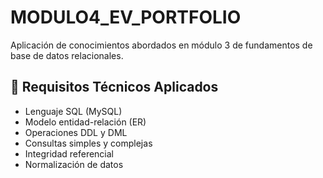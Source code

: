 # MODULO4_EV_PORTFOLIO

Aplicación de conocimientos abordados en módulo 3 de fundamentos de base de datos relacionales.

## 📌 Requisitos Técnicos Aplicados

- Lenguaje SQL (MySQL)
- Modelo entidad-relación (ER)
- Operaciones DDL y DML
- Consultas simples y complejas
- Integridad referencial
- Normalización de datos